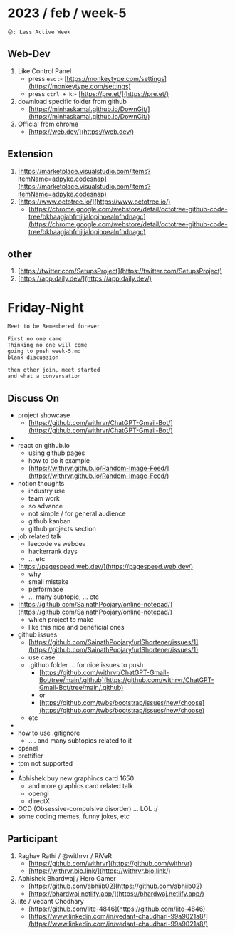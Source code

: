 # 2023 / feb / week-5

```
😥: Less Active Week
```

## Web-Dev

1. Like Control Panel
   * press `esc` :- [https://monkeytype.com/settings](https://monkeytype.com/settings)
   * press `ctrl + k`:- [https://pre.et/](https://pre.et/)
2. download specific folder from github
   * [https://minhaskamal.github.io/DownGit/](https://minhaskamal.github.io/DownGit/)
3. Official from chrome
   * [https://web.dev/](https://web.dev/)

## Extension

1. [https://marketplace.visualstudio.com/items?itemName=adpyke.codesnap](https://marketplace.visualstudio.com/items?itemName=adpyke.codesnap)
2. [https://www.octotree.io/](https://www.octotree.io/)
   * [https://chrome.google.com/webstore/detail/octotree-github-code-tree/bkhaagjahfmjljalopjnoealnfndnagc](https://chrome.google.com/webstore/detail/octotree-github-code-tree/bkhaagjahfmjljalopjnoealnfndnagc)

## other

1. [https://twitter.com/SetupsProject](https://twitter.com/SetupsProject)
2. [https://app.daily.dev/](https://app.daily.dev/)

# Friday-Night

```
Meet to be Remembered forever

First no one came
Thinking no one will come
going to push week-5.md
blank discussion

then other join, meet started
and what a conversation
```

## Discuss On

* project showcase
  * [https://github.com/withrvr/ChatGPT-Gmail-Bot/](https://github.com/withrvr/ChatGPT-Gmail-Bot/)
*
* react on github.io
  * using github pages
  * how to do it example
  * [https://withrvr.github.io/Random-Image-Feed/](https://withrvr.github.io/Random-Image-Feed/)
* notion thoughts
  * industry use
  * team work
  * so advance
  * not simple / for general audience
  * github kanban
  * github projects section
* job related talk
  * leecode vs webdev
  * hackerrank days
  * ... etc
* [https://pagespeed.web.dev/](https://pagespeed.web.dev/)
  * why
  * small mistake
  * performace
  * ... many subtopic, ... etc
* [https://github.com/SainathPoojary/online-notepad/](https://github.com/SainathPoojary/online-notepad/)
  * which project to make
  * like this nice and beneficial ones
* github issues
  * [https://github.com/SainathPoojary/urlShortener/issues/1](https://github.com/SainathPoojary/urlShortener/issues/1)
  * use case
  * .github folder ... for nice issues to push
    * [https://github.com/withrvr/ChatGPT-Gmail-Bot/tree/main/.github](https://github.com/withrvr/ChatGPT-Gmail-Bot/tree/main/.github)
    * or
    * [https://github.com/twbs/bootstrap/issues/new/choose](https://github.com/twbs/bootstrap/issues/new/choose)
  * etc
*
* how to use .gitignore
  * .... and many subtopics related to it
* cpanel
* prettifier
* tpm not supported
*
* Abhishek buy new graphincs card 1650
  * and more graphics card related talk
  * opengl
  * directX
* OCD (Obsessive-compulsive disorder) ... LOL :/
* some coding memes, funny jokes, etc

## Participant

1. Raghav Rathi / @withrvr / RiVeR
   * [https://github.com/withrvr](https://github.com/withrvr)
   * [https://withrvr.bio.link/](https://withrvr.bio.link/)
2. Abhishek Bhardwaj / Hero Gamer
   * [https://github.com/abhiib02](https://github.com/abhiib02)
   * [https://bhardwaj.netlify.app/](https://bhardwaj.netlify.app/)
3. lite / Vedant Chodhary
   * [https://github.com/lite-4846](https://github.com/lite-4846)
   * [https://www.linkedin.com/in/vedant-chaudhari-99a9021a8/](https://www.linkedin.com/in/vedant-chaudhari-99a9021a8/)
